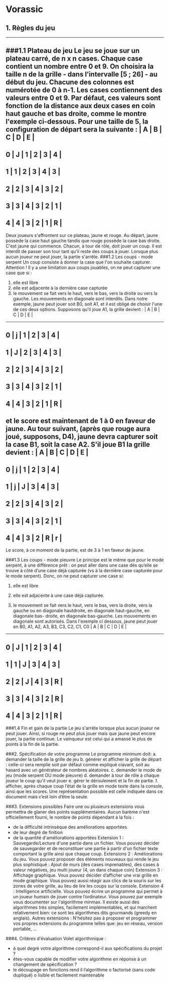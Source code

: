 # Vorassic


## 1. Règles du jeu
-------------------------------

###1.1 Plateau de jeu
Le jeu se joue sur un plateau carré, de n x n cases. Chaque case contient un nombre entre 0 et 9.
On choisira la taille n de la grille - dans l’intervalle [5 ; 26] - au début du jeu. Chacune des colonnes
est numérotée de 0 à n-1. Les cases contiennent des valeurs entre 0 et 9. Par défaut, ces valeurs sont
fonction de la distance aux deux cases en coin haut gauche et bas droite, comme le montre l'exemple
ci-dessous. Pour une taille de 5, la configuration de départ sera la suivante :
| A | B | C | D | E |
------------------------
0 | J | 1 | 2 | 3 | 4 |
------------------------
1 | 1 | 2 | 3 | 4 | 3 |
------------------------
2 | 2 | 3 | 4 | 3 | 2 |
------------------------
3 | 3 | 4 | 3 | 2 | 1 |
------------------------
4 | 4 | 3 | 2 | 1 | R |
------------------------
Deux joueurs s'affrontent sur ce plateau, jaune et rouge. Au départ, jaune possède la case haut gauche
tandis que rouge possède la case bas droite. C'est jaune qui commence. Chacun, à tour de rôle, doit
jouer un coup. Il est interdit de passer son tour tant qu’il reste des coups à jouer. Lorsque plus aucun
joueur ne peut jouer, la partie s'arrête.
###1.2 Les coups - mode serpent
Un coup consiste à donner la case que l'on souhaite capturer. Attention ! Il y a une limitation aux
coups jouables, on ne peut capturer une case que si :
1. elle est libre
2. elle est adjacente à la dernière case capturée
3. le mouvement se fait vers le haut, vers le bas, vers la droite ou vers la gauche. Les mouvements en
diagonale sont interdits.
Dans notre exemple, jaune peut jouer soit B0, soit A1, et il est obligé de choisir l'une de ces deux
options. Supposons qu'il joue A1, la grille devient :
| A | B | C | D | E |
------------------------
0 | j | 1 | 2 | 3 | 4 |
------------------------
1 | J | 2 | 3 | 4 | 3 |
------------------------
2 | 2 | 3 | 4 | 3 | 2 |
------------------------
3 | 3 | 4 | 3 | 2 | 1 |
------------------------
4 | 4 | 3 | 2 | 1 | R |
------------------------
et le score est maintenant de 1 à 0 en faveur de jaune. Au tour suivant, (après que rouge aura joué,
supposons, D4), jaune devra capturer soit la case B1, soit la case A2. S'il joue B1 la grille devient :
| A | B | C | D | E |
------------------------
0 | j | 1 | 2 | 3 | 4 |
------------------------
1 | j | J | 3 | 4 | 3 |
------------------------
2 | 2 | 3 | 4 | 3 | 2 |
------------------------
3 | 3 | 4 | 3 | 2 | 1 |
------------------------
4 | 4 | 3 | 2 | R | r |
------------------------
Le score, à ce moment de la partie, est de 3 à 1 en faveur de jaune.

###1.3 Les coups - mode pieuvre
Le principe est le même que pour le mode serpent, à une différence prêt : on peut aller dans une case
dès qu’elle se trouve à côté d’une case déjà capturée (vs à la dernière case capturée pour le mode
serpent). Donc, on ne peut capturer une case si:
1. elle est libre

2. elle est adjacente à une case déjà capturée.

3. le mouvement se fait vers le haut, vers le bas, vers la droite, vers la gauche ou en diagonale hautdroite,
en diagonale haut-gauche, en diagonale bas- droite, en diagonale bas-gauche. Les mouvements
en diagonale sont autorisés.
Dans l'exemple ci dessous, jaune peut jouer en B0, A1, A2, A3, B3, C3, C2, C1, C0
| A | B | C | D | E |
------------------------
0 | J | 1 | 2 | 3 | 4 |
------------------------
1 | 1 | J | 3 | 4 | 3 |
------------------------
2 | 2 | J | 4 | 3 | R |
------------------------
3 | 3 | 4 | 3 | 2 | R |
------------------------
4 | 4 | 3 | 2 | 1 | R |
------------------------

###1.4 Fin et gain de la partie
Le jeu s'arrête lorsque plus aucun joueur ne peut jouer. Ainsi, si rouge ne peut plus jouer mais que
jaune peut encore jouer, la partie continue. Le vainqueur est celui qui a amassé le plus de points à la
fin de la partie.

###2. Spécification de votre programme
Le programme minimum doit:
a. demander la taille de la grille de jeu
b. générer et afficher la grille de départ : celle-ci sera remplie soit par défaut comme expliqué ciavant,
soit au hasard avec un générateur de nombres aléatoires.
c. demander le mode de jeu (mode serpent OU mode pieuvre)
d. demander à tour de rôle à chaque joueur le coup qu'il veut jouer
e. gérer le déroulement et la fin de partie.
f. afficher, après chaque coup l’état de la grille en mode texte dans la console, ainsi que les
scores. Une représentation possible est celle indiquée dans ce document mais c’est loin d’être
la seule.

###3. Extensions possibles
Faire une ou plusieurs extensions vous permettra de glaner des points supplémentaires.
Aucun barème n'est officiellement fourni, le nombre de points dépendant à la fois :
- de la difficulté intrinsèque des améliorations apportées
- de leur degré de finition
- de la quantité d'améliorations apportées
Extension 1 : Sauvegarde/Lecture d'une partie dans un fichier. Vous pouvez décider de sauvegarder et
de reconstituer une partie à partir d'un fichier texte comportant la grille ainsi que chaque coup.
Extensions 2 : Améliorations du jeu. Vous pouvez proposer des éléments nouveaux qui rende le jeu
plus sophistiqué : Ajout de murs (des cases imprenables), des cases à valeur négatives, jeu multi
joueur (4, un dans chaque coin)
Extension 3 : Affichage graphique. Vous pouvez décider d’afficher une vrai grille en mode graphique.
Vous pouvez aussi réagir aux clics de la souris sur les zones de votre grille, au lieu de lire les coups
sur la console.
Extension 4 : Intelligence artificielle. Vous pouvez écrire un programme qui permet à un joueur
humain de jouer contre l’ordinateur. Vous pouvez par exemple vous documenter sur l'algorithme minmax.
Il existe aussi des algorithmes très simples, facilement implémentables, et qui marchent
relativement bien: ce sont les algorithmes dits gourmands (greedy en anglais).
Autres extensions : N'hésitez pas à proposer et programmer vos propres extensions du programme
telles que: jeu en réseau, version portable, …

###4. Critères d'évaluation
Volet algorithmique :
- à quel degré votre algorithme correspond-il aux spécifications du projet ?
- êtes-vous capable de modifier votre algorithme en réponse à un changement de spécification ?
- le découpage en fonctions rend il l’algorithme
o factorisé (sans code dupliqué)
o lisible et facilement maintenable
